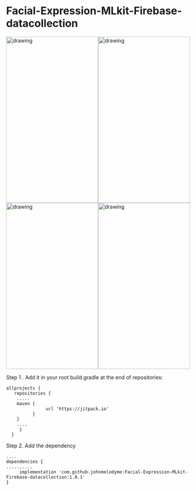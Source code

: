 # Facial-Expression-MLkit-Firebase-datacollection


<img src="https://github.com/johnmelodyme/Facial-Expression-MLkit-Firebase-datacollection/blob/master/app/src/test/java/com/johnmelodyme/facialexpressionml/Screenshot_2020-02-03-16-22-55-63_7905fa2cb0f21db8f63fabf9d88cdc32.png" alt="drawing" width="250" height="450"/><img src="https://github.com/johnmelodyme/Facial-Expression-MLkit-Firebase-datacollection/blob/master/app/src/test/java/com/johnmelodyme/facialexpressionml/Screenshot_2020-02-03-17-34-09-50_7905fa2cb0f21db8f63fabf9d88cdc32.png" alt="drawing" width="250" height="450"/><img src="https://github.com/johnmelodyme/Facial-Expression-MLkit-Firebase-datacollection/blob/master/app/src/test/java/com/johnmelodyme/facialexpressionml/Screenshot_2020-02-03-22-17-56-77_7905fa2cb0f21db8f63fabf9d88cdc32.png" alt="drawing" width="250" height="450"/><img src="https://github.com/johnmelodyme/Facial-Expression-MLkit-Firebase-datacollection/blob/master/app/src/test/java/com/johnmelodyme/facialexpressionml/Screenshot_2020-02-03-23-15-16-06_7905fa2cb0f21db8f63fabf9d88cdc32.png" alt="drawing" width="250" height="450"/>



Step 1 . Add it in your root build.gradle at the end of repositories:
```
allprojects {
   repositories {
	.....
	maven { 
               url 'https://jitpack.io'
	      }
	}
	....
     }
  }
```


Step 2. Add the dependency
```
....
dependencies {
..........
     implementation 'com.github.johnmelodyme:Facial-Expression-MLkit-Firebase-datacollection:1.0.1'
}
```

